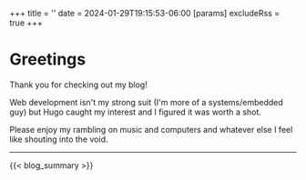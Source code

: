 +++
title = ''
date = 2024-01-29T19:15:53-06:00
[params]
  excludeRss = true
+++

# Greetings

Thank you for checking out my blog!

Web development isn't my strong suit (I'm more of a systems/embedded guy)
but Hugo caught my interest and I figured it was worth a shot.

Please enjoy my rambling on music and computers and whatever else I feel
like shouting into the void.

___ 

{{< blog_summary >}}
